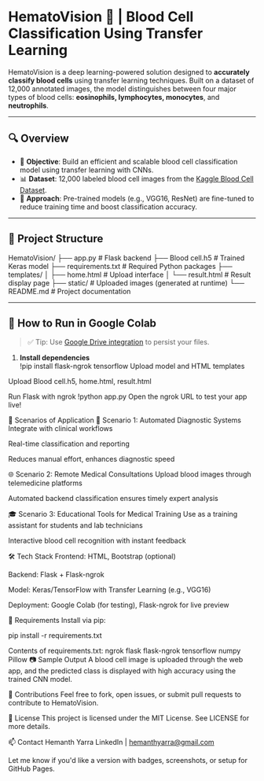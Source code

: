 # HematoVision 🧬 | Blood Cell Classification Using Transfer Learning

HematoVision is a deep learning-powered solution designed to **accurately classify blood cells** using transfer learning techniques. Built on a dataset of 12,000 annotated images, the model distinguishes between four major types of blood cells: **eosinophils, lymphocytes, monocytes**, and **neutrophils**.

---

## 🔍 Overview

- 🎯 **Objective**: Build an efficient and scalable blood cell classification model using transfer learning with CNNs.
- 📊 **Dataset**: 12,000 labeled blood cell images from the [Kaggle Blood Cell Dataset](https://www.kaggle.com/datasets/paultimothymooney/blood-cells).
- 🔄 **Approach**: Pre-trained models (e.g., VGG16, ResNet) are fine-tuned to reduce training time and boost classification accuracy.

---

## 📂 Project Structure
HematoVision/
├── app.py # Flask backend
├── Blood cell.h5 # Trained Keras model
├── requirements.txt # Required Python packages
├── templates/
│ ├── home.html # Upload interface
│ └── result.html # Result display page
├── static/ # Uploaded images (generated at runtime)
└── README.md # Project documentation


---

## 🚀 How to Run in Google Colab

> ✅ Tip: Use [Google Drive integration](https://colab.research.google.com/) to persist your files.

1. **Install dependencies**  
   !pip install flask-ngrok tensorflow
Upload model and HTML templates

Upload Blood cell.h5, home.html, result.html

Run Flask with ngrok
!python app.py
Open the ngrok URL to test your app live!

🧠 Scenarios of Application
📌 Scenario 1: Automated Diagnostic Systems
Integrate with clinical workflows

Real-time classification and reporting

Reduces manual effort, enhances diagnostic speed

🌐 Scenario 2: Remote Medical Consultations
Upload blood images through telemedicine platforms

Automated backend classification ensures timely expert analysis

🎓 Scenario 3: Educational Tools for Medical Training
Use as a training assistant for students and lab technicians

Interactive blood cell recognition with instant feedback

🛠️ Tech Stack
Frontend: HTML, Bootstrap (optional)

Backend: Flask + Flask-ngrok

Model: Keras/TensorFlow with Transfer Learning (e.g., VGG16)

Deployment: Google Colab (for testing), Flask-ngrok for live preview

📌 Requirements
Install via pip:

pip install -r requirements.txt

Contents of requirements.txt:
ngrok
flask
flask-ngrok
tensorflow
numpy
Pillow
📷 Sample Output
A blood cell image is uploaded through the web app, and the predicted class is displayed with high accuracy using the trained CNN model.

🤝 Contributions
Feel free to fork, open issues, or submit pull requests to contribute to HematoVision.

📜 License
This project is licensed under the MIT License. See LICENSE for more details.

📫 Contact
Hemanth Yarra
LinkedIn | hemanthyarra@gmail.com

Let me know if you'd like a version with badges, screenshots, or setup for GitHub Pages.
